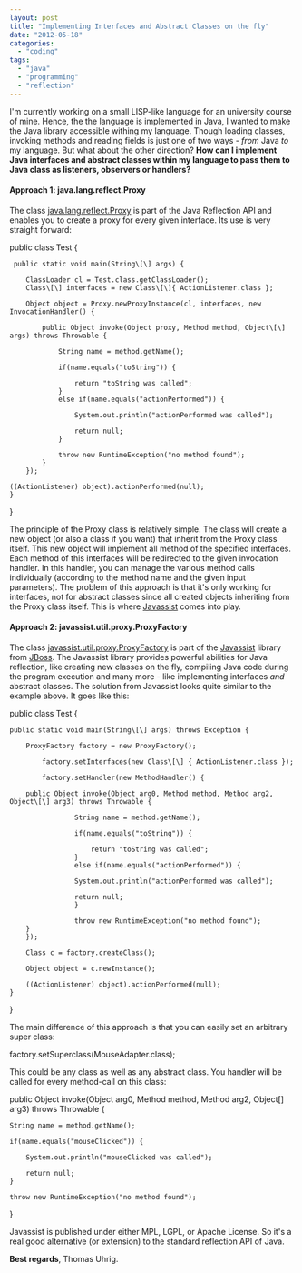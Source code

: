 ```yaml
---
layout: post
title: "Implementing Interfaces and Abstract Classes on the fly"
date: "2012-05-18"
categories: 
  - "coding"
tags: 
  - "java"
  - "programming"
  - "reflection"
---
```


I'm currently working on a small LISP-like language for an university course of mine. Hence, the the language is implemented in Java, I wanted to make the Java library accessible withing my language. Though loading classes, invoking methods and reading fields is just one of two ways - _from_ Java _to_ my language. But what about the other direction? **How can I implement Java interfaces and abstract classes within my language to pass them to Java class as listeners, observers or handlers?**

#### Approach 1: java.lang.reflect.Proxy

The class [java.lang.reflect.Proxy](http://docs.oracle.com/javase/7/docs/api/java/lang/reflect/Proxy.html) is part of the Java Reflection API and enables you to create a proxy for every given interface. Its use is very straight forward:

public class Test {

     public static void main(String\[\] args) {

        ClassLoader cl = Test.class.getClassLoader();
        Class\[\] interfaces = new Class\[\]{ ActionListener.class };
	    
        Object object = Proxy.newProxyInstance(cl, interfaces, new InvocationHandler() {

            public Object invoke(Object proxy, Method method, Object\[\] args) throws Throwable {

                String name = method.getName();

                if(name.equals("toString")) {
                	
                    return "toString was called";
                }
                else if(name.equals("actionPerformed")) {
                	
                    System.out.println("actionPerformed was called");
                	
                    return null;
                }

                throw new RuntimeException("no method found");
            }
        });
		
	((ActionListener) object).actionPerformed(null);
    }
}

The principle of the Proxy class is relatively simple. The class will create a new object (or also a class if you want) that inherit from the Proxy class itself. This new object will implement all method of the specified interfaces. Each method of this interfaces will be redirected to the given invocation handler. In this handler, you can manage the various method calls individually (according to the method name and the given input parameters). The problem of this approach is that it's only working for interfaces, not for abstract classes since all created objects inheriting from the Proxy class itself. This is where [Javassist](http://www.jboss.org/javassist) comes into play.

#### Approach 2: javassist.util.proxy.ProxyFactory

The class [javassist.util.proxy.ProxyFactory](http://www.csg.is.titech.ac.jp/~chiba/javassist/html/javassist/util/proxy/ProxyFactory.html) is part of the [Javassist](http://www.jboss.org/javassist) library from [JBoss](http://www.jboss.org). The Javassist library provides powerful abilities for Java reflection, like creating new classes on the fly, compiling Java code during the program execution and many more - like implementing interfaces _and_ abstract classes. The solution from Javassist looks quite similar to the example above. It goes like this:

public class Test {

	public static void main(String\[\] args) throws Exception {

	    ProxyFactory factory = new ProxyFactory();
	
            factory.setInterfaces(new Class\[\] { ActionListener.class });

            factory.setHandler(new MethodHandler() {
			
		public Object invoke(Object arg0, Method method, Method arg2, Object\[\] arg3) throws Throwable {
			
                    String name = method.getName();

                    if(name.equals("toString")) {
                	
                        return "toString was called";
                    }
                    else if(name.equals("actionPerformed")) {
                	
                	System.out.println("actionPerformed was called");
                	
                	return null;
                    }

                    throw new RuntimeException("no method found");
		}
	    });
		
	    Class c = factory.createClass();

	    Object object = c.newInstance();
		 
	    ((ActionListener) object).actionPerformed(null);
	}
}

The main difference of this approach is that you can easily set an arbitrary super class:

factory.setSuperclass(MouseAdapter.class);

This could be any class as well as any abstract class. You handler will be called for every method-call on this class:

public Object invoke(Object arg0, Method method, Method arg2, Object\[\] arg3) throws Throwable {
			
    String name = method.getName();

    if(name.equals("mouseClicked")) {
                	
        System.out.println("mouseClicked was called");
                	
        return null;
    }

    throw new RuntimeException("no method found");
}

Javassist is published under either MPL, LGPL, or Apache License. So it's a real good alternative (or extension) to the standard reflection API of Java.

**Best regards**, Thomas Uhrig.
